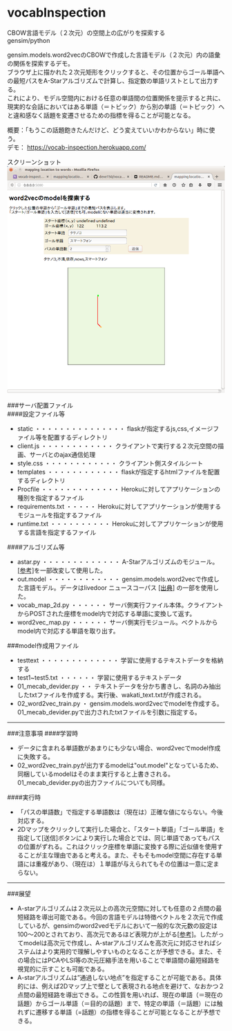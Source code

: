 # vocabInspection
CBOW言語モデル（２次元）の空間上の広がりを探索する  
gensim/python  

gensim.models.word2vecのCBOWで作成した言語モデル（２次元）内の語彙の関係を探索するデモ。  
ブラウザ上に描かれた２次元矩形をクリックすると、その位置からゴール単語への最短パスをA-Starアルゴリズムで計算し、指定数の単語リストとして出力する。  
これにより、モデル空間内における任意の単語間の位置関係を提示すると共に、現実的な会話においてはある単語（＝トピック）から別の単語（＝トピック）へと違和感なく話題を変遷させるための指標を得ることが可能となる。  

概要：「もうこの話題飽きたんだけど、どう変えていいかわからない」時に使う。  
デモ： <https://vocab-inspection.herokuapp.com/>  

スクリーンショット  
![デモ](https://github.com/deveT50/images/blob/master/vocabInspection/screen_1.png "デモ")　　

###サーバ配置ファイル  
####設定ファイル等
* static ・・・・・・・・・・・・・・・ flaskが指定するjs,css,イメージファイル等を配置するディレクトリ  
* client.js ・・・・・・・・・・・・ クライアントで実行する２次元空間の描画、サーバとのajax通信処理  
* style.css ・・・・・・・・・・・・ クライアント側スタイルシート  
* templates ・・・・・・・・・・・・ flaskが指定するhtmlファイルを配置するディレクトリ  
* Procfile ・・・・・・・・・・・・・ Herokuに対してアプリケーションの種別を指定するファイル  
* requirements.txt ・・・・・ Herokuに対してアプリケーションが使用するモジュールを指定するファイル  
* runtime.txt ・・・・・・・・・・ Herokuに対してアプリケーションが使用する言語を指定するファイル  

####アルゴリズム等
* astar.py ・・・・・・・・・・・・・ A-Starアルゴリズムのモジュール。[\[参考\]](http://qiita.com/masashi127/items/0c794e28f4b295ad82c6)を一部改変して使用した。  
* out.model ・・・・・・・・・・・・ gensim.models.word2vecで作成した言語モデル。データはlivedoor ニュースコーパス [\[出典\]](http://www.rondhuit.com/download.html#ldcc) の一部を使用した。  
* vocab_map_2d.py ・・・・・・ サーバ側実行ファイル本体。クライアントからPOSTされた座標をmodel内で対応する単語に変換して返す。  
* word2vec_map.py ・・・・・・ サーバ側実行モジュール。ベクトルからmodel内で対応する単語を取り出す。  

###model作成用ファイル  
* testtext ・・・・・・・・・・・・・ 学習に使用するテキストデータを格納する  
* test1~test5.txt ・・・・・・ 学習に使用するテキストデータ  
* 01_mecab_devider.py ・・ テキストデータを分かち書きし、名詞のみ抽出したtxtファイルを作成する。実行後、wakati_text.txtが作成される。  
* 02_word2vec_train.py ・ gensim.models.word2vecでmodelを作成する。01_mecab_devider.pyで出力されたtxtファイルを引数に指定する。  

* * *

###注意事項
####学習時
* データに含まれる単語数があまりにも少ない場合、word2vecでmodel作成に失敗する。
* 02_word2vec_train.pyが出力するmodelは"out.model"となっているため、同梱しているmodelはそのまま実行すると上書きされる。01_mecab_devider.pyの出力ファイルについても同様。

####実行時
* 「パスの単語数」で指定する単語数は（現在は）正確な値にならない。今後対応する。
* 2Dマップをクリックして実行した場合と、「スタート単語」「ゴール単語」を指定して\[送信\]ボタンにより実行した場合とでは、同じ単語であってもパスの位置がずれる。これはクリック座標を単語に変換する際に近似値を使用することが主な理由であると考える。また、そもそもmodel空間に存在する単語には重複があり、（現在は）１単語が与えられてもその位置は一意に定まらない。  

* * *

###展望
* A-starアルゴリズムは２次元以上の高次元空間に対しても任意の２点間の最短経路を導出可能である。今回の言語モデルは特徴ベクトルを２次元で作成しているが、gensimのword2vedモデルにおいて一般的な次元数の設定は100〜200とされており、高次元であるほど表現力が上がる[\[参考\]](http://functionp.com/2016/05/14/%E3%83%88%E3%83%94%E3%83%83%E3%82%AF%E3%83%A2%E3%83%87%E3%83%AB%E3%81%A7%E5%8D%98%E8%AA%9E%E3%81%AE%E5%88%86%E6%95%A3%E8%A1%A8%E7%8F%BE-%E5%AE%9F%E8%A3%85%E7%B7%A8/)。したがってmodelは高次元で作成し、A-starアルゴリズムを高次元に対応させればシステムはより実用的で理解しやすいものとなることが予想できる。また、その場合にはPCAやLSI等の次元圧縮手法を用いることで単語間の最短経路を視覚的に示すことも可能である。  
* A-starアルゴリズムは”通過しない地点”を指定することが可能である。具体的には、例えば2Dマップ上で壁として表現される地点を避けて、なおかつ２点間の最短経路を導出できる。この性質を用いれば、現在の単語（＝現在の話題）からゴール単語（＝目的の話題）まで、特定の単語（＝話題）には触れずに遷移する単語（=話題）の指標を得ることが可能となることが予想できる。  




